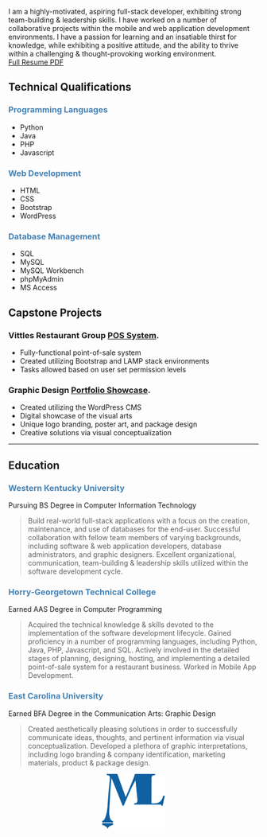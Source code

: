 I am a highly-motivated, aspiring full-stack developer, exhibiting strong team-building & leadership skills. I have worked on a number of collaborative projects within the mobile and web application development environments. I have a passion for learning and an insatiable thirst for knowledge, while exhibiting a positive attitude, and the ability to thrive within a challenging & thought-provoking working environment.<br>
[Full Resume PDF](Lamelza_CV.pdf)

<!--![Tux, the Linux mascot](images/logo1.jpg) # Software Developer
<img src="images/logo1.jpg" width="200">-->

## Technical Qualifications
### <span style="color:steelblue">Programming Languages</span>

* Python
* Java
* PHP
* Javascript

### <span style="color:steelblue">Web Development</span>

* HTML
* CSS
* Bootstrap
* WordPress

### <span style="color:steelblue">Database Management</span>

* SQL
* MySQL
* MySQL Workbench
* phpMyAdmin
* MS Access

## Capstone Projects
<!--Dillinger requires [Node.js](https://nodejs.org/) v10+ to run.-->
### Vittles Restaurant Group [POS System](https://www.loom.com/share/fbf197d4fa9a4a728485856623861eb3?sid=7642899d-c803-4ec0-b441-8404d9e9d82e/).
* Fully-functional point-of-sale system
* Created utilizing Bootstrap and LAMP stack environments
* Tasks allowed based on user set permission levels

### Graphic Design [Portfolio Showcase](http://portfolio.melissalamelza.com/).
* Created utilizing the WordPress CMS
* Digital showcase of the visual arts
* Unique logo branding, poster art, and package design
* Creative solutions via visual conceptualization
  
___


## Education
### <span style="color:steelblue">Western Kentucky University</span>
Pursuing BS Degree in Computer Information Technology
> Build real-world full-stack applications with a focus on the
> creation, maintenance, and use of databases for the end-user.
> Successful collaboration with fellow team members of varying 
> backgrounds, including software & web application developers,
> database administrators, and graphic designers. Excellent 
> organizational, communication, team-building & leadership 
> skills utilized within the software development cycle.

### <span style="color:steelblue">Horry-Georgetown Technical College</span>
Earned AAS Degree in Computer Programming
> Acquired the technical knowledge & skills devoted to the 
> implementation of the software development lifecycle. 
> Gained proficiency in a number of programming languages,
> including Python, Java, PHP, Javascript, and SQL. Actively 
> involved in the detailed stages of planning, designing, hosting, 
> and implementing a detailed point-of-sale system for a
> restaurant business. Worked in Mobile App Development.

### <span style="color:steelblue">East Carolina University</span>
Earned BFA Degree in the Communication Arts: Graphic Design
> Created aesthetically pleasing solutions in order to successfully
> communicate ideas, thoughts, and pertinent information via
> visual conceptualization. Developed a plethora of graphic
> interpretations, including logo branding & company
> identification, marketing materials, product & package design.

<p style="text-align:center"><img style ="align:center" src="images/logo1.jpg"></p>





